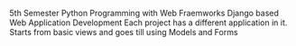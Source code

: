 5th Semester Python Programming with Web Fraemworks
Django based Web Application Development
Each project has a different application in it. Starts from basic views and goes till using Models and Forms
